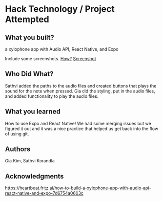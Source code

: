 # Hack Technology / Project Attempted


## What you built? 

a xylophone app with Audio API, React Native, and Expo

Include some screenshots.
[How?](https://help.github.com/articles/about-readmes/#relative-links-and-image-paths-in-readme-files)
[Screenshot](screenshot.PNG)

## Who Did What?

Sathvi added the paths to the audio files and created buttons that plays the sound for the note when pressed.
Gia did the styling, put in the audio files, and added functionality to play the audio files.

## What you learned

How to use Expo and React Native! We had some merging issues but we figured it out and it was a nice practice that helped us get back into the flow of using git.

## Authors

Gia Kim, Sathvi Korandla

## Acknowledgments

https://heartbeat.fritz.ai/how-to-build-a-xylophone-app-with-audio-api-react-native-and-expo-7d6754a0603c
